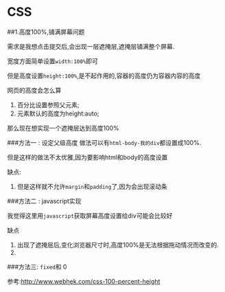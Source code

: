 # CSS

##1.高度100%,铺满屏幕问题

需求是我想点击提交后,会出现一层遮掩层,遮掩层铺满整个屏幕.

宽度方面简单设置`width:100%`即可

但是高度设置`height:100%`,是不起作用的,容器的高度仍为容器内容的高度

网页的高度会怎么算

1. 百分比设置参照父元素;
2. 元素默认的高度为height:auto;

那么现在想实现一个遮掩层达到高度100%

###方法一 : 设定父级高度
做法可以有`html-body-我的div`都设置成100%.

但是这样的做法不太优雅,因为要影响html和body的高度设置

缺点:
1. 但是这样就不允许`margin`和`padding`了,因为会出现滚动条

###方法二 : javascript实现

我觉得这里用`javascript`获取屏幕高度设置给div可能会比较好

缺点

1. 出现了遮掩层后,变化浏览器尺寸时,高度100%是无法根据拖动情况而改变的.
2. 

###方法三: `fixed`和 0

参考:<http://www.webhek.com/css-100-percent-height>

